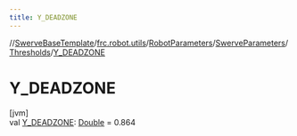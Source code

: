 ```yaml
---
title: Y_DEADZONE
---
```

//[SwerveBaseTemplate](../../../../../index.html)/[frc.robot.utils](../../../index.html)/[RobotParameters](../../index.html)/[SwerveParameters](../index.html)/[Thresholds](index.html)/[Y_DEADZONE](-y_-d-e-a-d-z-o-n-e.html)



# Y_DEADZONE



[jvm]\
val [Y_DEADZONE](-y_-d-e-a-d-z-o-n-e.html): [Double](https://kotlinlang.org/api/latest/jvm/stdlib/kotlin/-double/index.html) = 0.864




